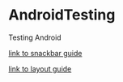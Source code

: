 # AndroidTesting
Testing Android

[link to snackbar guide](https://www.androidhive.info/2015/09/android-material-design-snackbar-example)

[link to layout guide](https://o7planning.org/ru/10423/android-ui-layouts-tutorial)
